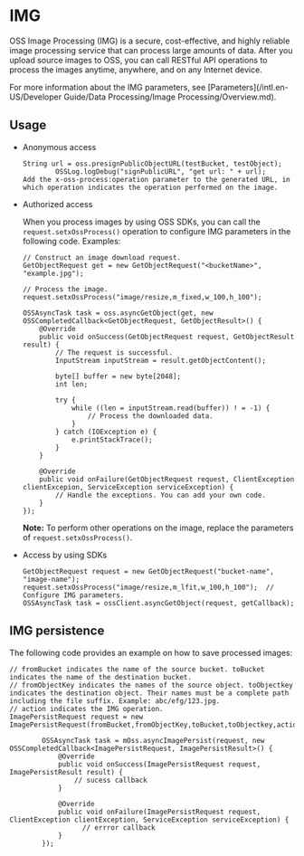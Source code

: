 # IMG

OSS Image Processing \(IMG\) is a secure, cost-effective, and highly reliable image processing service that can process large amounts of data. After you upload source images to OSS, you can call RESTful API operations to process the images anytime, anywhere, and on any Internet device.

For more information about the IMG parameters, see [Parameters](/intl.en-US/Developer Guide/Data Processing/Image Processing/Overview.md).

## Usage

-   Anonymous access

    ```
    String url = oss.presignPublicObjectURL(testBucket, testObject);
            OSSLog.logDebug("signPublicURL", "get url: " + url);
    Add the x-oss-process:operation parameter to the generated URL, in which operation indicates the operation performed on the image.
    ```

-   Authorized access

    When you process images by using OSS SDKs, you can call the `request.setxOssProcess()` operation to configure IMG parameters in the following code. Examples:

    ```
    // Construct an image download request.
    GetObjectRequest get = new GetObjectRequest("<bucketName>", "example.jpg");
    
    // Process the image.
    request.setxOssProcess("image/resize,m_fixed,w_100,h_100");
    
    OSSAsyncTask task = oss.asyncGetObject(get, new OSSCompletedCallback<GetObjectRequest, GetObjectResult>() {
        @Override
        public void onSuccess(GetObjectRequest request, GetObjectResult result) {
            // The request is successful.
            InputStream inputStream = result.getObjectContent();
    
            byte[] buffer = new byte[2048];
            int len;
    
            try {
                while ((len = inputStream.read(buffer)) ! = -1) {
                    // Process the downloaded data.
                }
            } catch (IOException e) {
                e.printStackTrace();
            }
        }
    
        @Override
        public void onFailure(GetObjectRequest request, ClientException clientExcepion, ServiceException serviceException) {
            // Handle the exceptions. You can add your own code.
        }
    });
    ```

    **Note:** To perform other operations on the image, replace the parameters of `request.setxOssProcess()`.

-   Access by using SDKs

    ```
    GetObjectRequest request = new GetObjectRequest("bucket-name", "image-name");
    request.setxOssProcess("image/resize,m_lfit,w_100,h_100");  // Configure IMG parameters.
    OSSAsyncTask task = ossClient.asyncGetObject(request, getCallback);
    ```


## IMG persistence

The following code provides an example on how to save processed images:

```
// fromBucket indicates the name of the source bucket. toBucket indicates the name of the destination bucket.
// fromObjectKey indicates the names of the source object. toObjectkey indicates the destination object. Their names must be a complete path including the file suffix. Example: abc/efg/123.jpg.
// action indicates the IMG operation.
ImagePersistRequest request = new ImagePersistRequest(fromBucket,fromObjectKey,toBucket,toObjectkey,action);

        OSSAsyncTask task = mOss.asyncImagePersist(request, new OSSCompletedCallback<ImagePersistRequest, ImagePersistResult>() {
            @Override
            public void onSuccess(ImagePersistRequest request, ImagePersistResult result) {
                // sucess callback
            }

            @Override
            public void onFailure(ImagePersistRequest request, ClientException clientException, ServiceException serviceException) {
                  // errror callback
            }
        });
```

